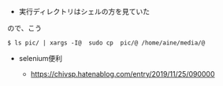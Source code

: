 - 実行ディレクトリはシェルの方を見ていた

ので、こう

```
$ ls pic/ | xargs -I@  sudo cp  pic/@ /home/aine/media/@
```

- selenium便利

  - https://chivsp.hatenablog.com/entry/2019/11/25/090000
